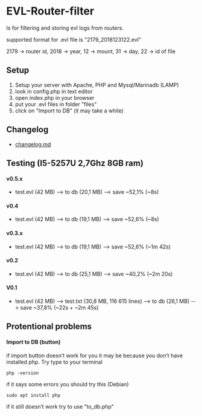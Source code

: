 # **EVL-Router-filter**

Is for filtering and storing evl logs from routers.

supported format for .evl file is "2179_2018123122.evl"

2179 -> router id, 2018 -> year, 12 -> mount, 31 -> day, 22 -> id of file 

## **Setup**

1) Setup your server with Apache, PHP and Mysql/Marinadb (LAMP)
2) look in config.php in text editor
3) open index.php in your browser
4) put your .evl files in folder "files"
5) click on "Import to DB" (it may take a while)

## **Changelog**

- [changelog.md](changelog.md)

## **Testing** (I5-5257U 2,7Ghz  8GB ram)

#### v0.5.x

- test.evl (42 MB) --> to db (20,1 MB) --> save ~52,1% (~8s)

#### v0.4

- test.evl (42 MB) --> to db (19,1 MB) --> save ~52,6% (~8s)

#### v0.3.x

- test.evl (42 MB) --> to db (19,1 MB) --> save ~52,6% (~1m 42s)

#### v0.2

- test.evl (42 MB) --> to db (25,1 MB) --> save ~40,2% (~2m 20s)

#### V0.1

- test.evl (42 MB) --> test.txt (30,8 MB, 116 615 lines) --> to db (26,1 MB) --> save ~37,8% (~22s + ~2m 45s)

## **Protentional problems**

#### Import to DB (button)
if import button doesn’t work for you it may be because you don’t have installed php. Try type to your terminal 
```
php -version
```
if it says some errors you should try this (Debian)
```
sudo apt install php
```
if it still doesn’t work try to use "to_db.php"